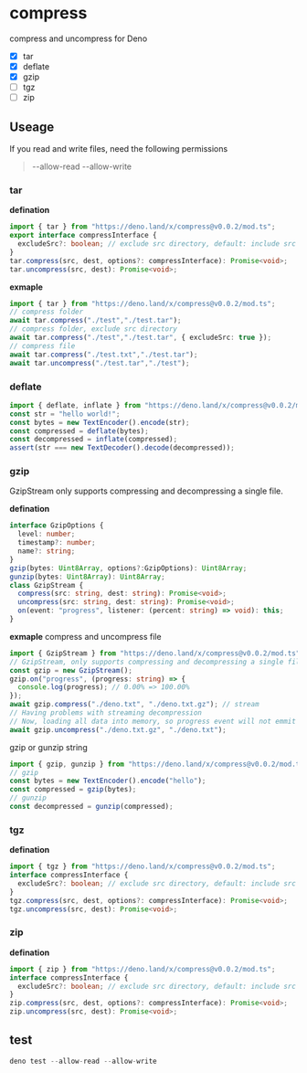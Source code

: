 # compress
compress and uncompress for Deno

* [x] tar
* [x] deflate
* [x] gzip
* [ ] tgz
* [ ] zip

## Useage  
If you read and write files, need the following permissions
> --allow-read --allow-write

### tar 

__defination__
```ts
import { tar } from "https://deno.land/x/compress@v0.0.2/mod.ts";
export interface compressInterface {
  excludeSrc?: boolean; // exclude src directory, default: include src directory
}
tar.compress(src, dest, options?: compressInterface): Promise<void>;
tar.uncompress(src, dest): Promise<void>;
```

__exmaple__
```ts
import { tar } from "https://deno.land/x/compress@v0.0.2/mod.ts";
// compress folder
await tar.compress("./test","./test.tar");
// compress folder, exclude src directory
await tar.compress("./test","./test.tar", { excludeSrc: true });
// compress file
await tar.compress("./test.txt","./test.tar");
await tar.uncompress("./test.tar","./test");
```

### deflate
```ts
import { deflate, inflate } from "https://deno.land/x/compress@v0.0.2/mod.ts";
const str = "hello world!";
const bytes = new TextEncoder().encode(str);
const compressed = deflate(bytes);
const decompressed = inflate(compressed);
assert(str === new TextDecoder().decode(decompressed));
```

### gzip
GzipStream only supports compressing and decompressing a single file.

__defination__
```ts
interface GzipOptions {
  level: number;
  timestamp?: number;
  name?: string;
}
gzip(bytes: Uint8Array, options?:GzipOptions): Uint8Array;
gunzip(bytes: Uint8Array): Uint8Array;
class GzipStream {
  compress(src: string, dest: string): Promise<void>;
  uncompress(src: string, dest: string): Promise<void>;
  on(event: "progress", listener: (percent: string) => void): this;
}
```

__exmaple__
compress and uncompress file 
```ts
import { GzipStream } from "https://deno.land/x/compress@v0.0.2/mod.ts";
// GzipStream, only supports compressing and decompressing a single file.
const gzip = new GzipStream();
gzip.on("progress", (progress: string) => {
  console.log(progress); // 0.00% => 100.00%
});
await gzip.compress("./deno.txt", "./deno.txt.gz"); // stream
// Having problems with streaming decompression
// Now, loading all data into memory, so progress event will not emmit
await gzip.uncompress("./deno.txt.gz", "./deno.txt");
```
gzip or gunzip string
```ts
import { gzip, gunzip } from "https://deno.land/x/compress@v0.0.2/mod.ts";
// gzip
const bytes = new TextEncoder().encode("hello");
const compressed = gzip(bytes);
// gunzip
const decompressed = gunzip(compressed);
```

### tgz
__defination__
```ts
import { tgz } from "https://deno.land/x/compress@v0.0.2/mod.ts";
interface compressInterface {
  excludeSrc?: boolean; // exclude src directory, default: include src directory
}
tgz.compress(src, dest, options?: compressInterface): Promise<void>;
tgz.uncompress(src, dest): Promise<void>;
```

### zip
__defination__
```ts
import { zip } from "https://deno.land/x/compress@v0.0.2/mod.ts";
interface compressInterface {
  excludeSrc?: boolean; // exclude src directory, default: include src directory
}
zip.compress(src, dest, options?: compressInterface): Promise<void>;
zip.uncompress(src, dest): Promise<void>;
```

## test
```ts
deno test --allow-read --allow-write
```